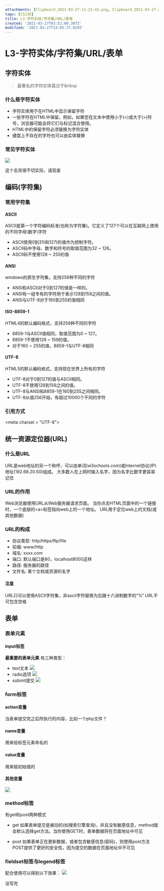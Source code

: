 ```yaml
---
attachments: [Clipboard_2021-03-27-12-22-43.png, Clipboard_2021-03-27-21-34-29.png, Clipboard_2021-03-27-21-35-06.png, Clipboard_2021-03-27-21-35-28.png, Clipboard_2021-03-27-22-04-30.png, Clipboard_2021-03-27-22-05-11.png]
tags: [CS230]
title: L3-字符实体/字符集/URL/表单
created: '2021-03-27T03:52:00.387Z'
modified: '2021-03-27T14:05:37.029Z'
---
```


# L3-字符实体/字符集/URL/表单
## 字符实体
> 最著名的字符实体莫过于&nbsp
### 什么是字符实体
- 字符实体用于在HTML中显示保留字符
- 一些字符在HTML中保留。例如，如果您在文本中使用小于(<)或大于(>)符号，浏览器可能会将它们与标记混合使用。
- HTML中的保留字符必须替换为字符实体
- 键盘上不存在的字符也可以由实体替换
### 常见字符实体
![](@attachment/Clipboard_2021-03-27-12-22-43.png)

这个去背很不切实际，请现查

## 编码(字符集)
### 常用字符集
#### ASCII
ASCII是第一个字符编码标准(也称为字符集)。它定义了127个可以在互联网上使用的不同字母\数字\字符
- ASCII使用0到31(和127)的值作为控制字符。
- ASCII码中字母、数字和符号的取值范围为32 ~ 126。
- ASCII码不使用128 ~ 255的值
#### ANSI
windows的原生字符集，支持256种不同的字符
- ANSI和ASCII对于0到127的值是一样的。
- ANSI有一组专有的字符用于表示128到159之间的值。
- ANSI与UTF-8对于160到255的值相同
#### ISO-8859-1
HTML4的默认编码格式，支持256种不同的字符
- 8859-1与ASCII值相同，取值范围为0 ~ 127。
- 8859-1不使用128 ~ 159的值。
- 对于160 ~ 255的值，8859-1与UTF-8相同
#### UTF-8
HTML5的默认编码格式，支持现在世界上所有的字符
- UTF-8对于0到127的值与ASCII相同。
- UTF-8不使用128到159之间的值。
- UTF-8与ANSI和8859-1在160到255之间相同。
- UTF-8从值256开始，有超过10000个不同的字符

### 引用方式
\<meta charset = "UTF-8"\>

## 统一资源定位器(URL)
### 什么是URL
URL是web地址的另一个称呼，可以由单词(w3schools.com)或Internet协议(IP)地址(192.68.20.50)组成。
大多数人在上网时输入名字，因为名字比数字更容易记住

### URL的作用
Web浏览器使用URL从Web服务器请求页面。
当你点击HTML页面中的一个链接时，一个底层的\<a\>标签指向web上的一个地址。
URL用于定位web上的文档(或其他数据)

### URL的构成
- 协议类型: http/https/ftp/file
- 前缀: www/http
- 域名: xxxx.com
- 端口: 默认端口是80，localhost8000这样
- 路径: 服务器的路径
- 文件名: 某个文档或资源的名字
#### 注意
URL只可以使用ASCII字符集，非ascii字符替换为后跟十六进制数字的“%”
URL不可包含空格

## 表单
### 表单元素
#### input标签
**最重要的表单元素**
有三种类型：
- text文本
![](@attachment/Clipboard_2021-03-27-21-34-29.png)
- radio选项
![](@attachment/Clipboard_2021-03-27-21-35-06.png)
- submit提交
![](@attachment/Clipboard_2021-03-27-21-35-28.png)

### form标签
#### action变量
当表单提交完之后所执行的内容，比如一个php文件？
#### name变量
用来给标签元素命名的
#### value变量
用来赋初始值的
#### 其他变量
![](@attachment/Clipboard_2021-03-27-22-05-11.png)

### method标签
有get和post两种模式
- get
如果表单提交是被动的(如搜索引擎查询)，并且没有敏感信息，method就会默认选择get方法。当你使用GET时，表单数据将在页面地址中可见

- post
如果表单正在更新数据，或者包含敏感信息(密码)，则使用post方法
POST提供了更好的安全性，因为提交的数据在页面地址中不可见

### fieldset标签与legend标签
配合使用可以得到以下效果：
![](@attachment/Clipboard_2021-03-27-22-04-30.png)





没写完








